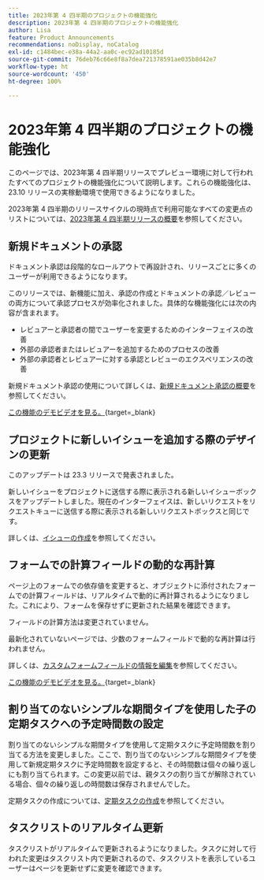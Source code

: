 ```yaml
---
title: 2023年第 4 四半期のプロジェクトの機能強化
description: 2023年第 4 四半期のプロジェクトの機能強化
author: Lisa
feature: Product Announcements
recommendations: noDisplay, noCatalog
exl-id: c1484bec-e38a-44a2-aa0c-ec92ad10185d
source-git-commit: 76deb76c66e8f8a7dea721378591ae035b8d42e7
workflow-type: ht
source-wordcount: '450'
ht-degree: 100%

---
```


# 2023年第 4 四半期のプロジェクトの機能強化

このページでは、2023年第 4 四半期リリースでプレビュー環境に対して行われたすべてのプロジェクトの機能強化について説明します。これらの機能強化は、23.10 リリースの実稼動環境で使用できるようになりました。

2023年第 4 四半期のリリースサイクルの現時点で利用可能なすべての変更点のリストについては、[2023年第 4 四半期リリースの概要](/help/quicksilver/product-announcements/product-releases/23-q4-release-activity/23-q4-release-overview.md)を参照してください。

## 新規ドキュメントの承認

ドキュメント承認は段階的なロールアウトで再設計され、リリースごとに多くのユーザーが利用できるようになります。

このリリースでは、新機能に加え、承認の作成とドキュメントの承認／レビューの両方について承認プロセスが効率化されました。具体的な機能強化には次の内容が含まれます。

* レビュアーと承認者の間でユーザーを変更するためのインターフェイスの改善
* 外部の承認者またはレビュアーを追加するためのプロセスの改善
* 外部の承認者とレビュアーに対する承認とレビューのエクスペリエンスの改善

新規ドキュメント承認の使用について詳しくは、[新規ドキュメント承認の概要](/help/quicksilver/review-and-approve-work/document-reviews-and-approvals/document-approvals-overview.md)を参照してください。

[この機能のデモビデオを見る。](https://video.tv.adobe.com/v/3424867){target=_blank}

## プロジェクトに新しいイシューを追加する際のデザインの更新

このアップデートは 23.3 リリースで発表されました。

新しいイシューをプロジェクトに送信する際に表示される新しいイシューボックスをアップデートしました。現在のインターフェイスは、新しいリクエストをリクエストキューに送信する際に表示される新しいリクエストボックスと同じです。

詳しくは、[イシューの作成](/help/quicksilver/manage-work/issues/manage-issues/create-issues.md)を参照してください。

## フォームでの計算フィールドの動的な再計算

ページ上のフォームでの依存値を変更すると、オブジェクトに添付されたフォームでの計算フィールドは、リアルタイムで動的に再計算されるようになりました。これにより、フォームを保存せずに更新された結果を確認できます。

フィールドの計算方法は変更されていません。

最新化されていないページでは、少数のフォームフィールドで動的な再計算は行われません。

詳しくは、[カスタムフォームフィールドの情報を編集](/help/quicksilver/workfront-basics/work-with-custom-forms/edit-custom-forms.md)を参照してください。

[この機能のデモビデオを見る。](https://video.tv.adobe.com/v/3422678/){target=_blank}

## 割り当てのないシンプルな期間タイプを使用した子の定期タスクへの予定時間数の設定

割り当てのないシンプルな期間タイプを使用して定期タスクに予定時間数を割り当てる方法を変更しました。ここで、割り当てのないシンプルな期間タイプを使用して新規定期タスクに予定時間数を設定すると、その時間数は個々の繰り返しにも割り当てられます。この変更以前では、親タスクの割り当てが解除されている場合、個々の繰り返しの時間数は保存されませんでした。

定期タスクの作成については、[定期タスクの作成](/help/quicksilver/manage-work/tasks/create-tasks/create-recurring-tasks.md)を参照してください。

## タスクリストのリアルタイム更新

タスクリストがリアルタイムで更新されるようになりました。タスクに対して行われた変更はタスクリスト内で更新されるので、タスクリストを表示しているユーザーはページを更新せずに変更を確認できます。
